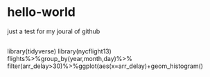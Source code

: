 # hello-world
just a test for my joural of github
##
library(tidyverse)
library(nycflight13)
flights%>%group_by(year,month,day)%>%
filter(arr_delay>30)%>%ggplot(aes(x=arr_delay)+geom_histogram()
